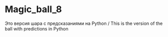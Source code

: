 # Magic_ball_8
Это версия шара с предсказаниями на Python / This is the version of the ball with predictions in Python
